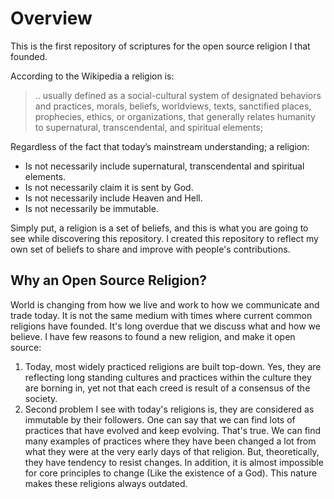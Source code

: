 # Overview

This is the first repository of scriptures for the open source religion I that founded.

According to the Wikipedia a religion is:

> .. usually defined as a social-cultural system of designated behaviors and practices, morals, beliefs, worldviews, texts, sanctified places, prophecies, ethics, or organizations, that generally relates humanity to supernatural, transcendental, and spiritual elements;
> 

Regardless of the fact that today’s mainstream understanding; a religion:

- Is not necessarily include supernatural, transcendental and spiritual elements.
- Is not necessarily claim it is sent by God.
- Is not necessarily include Heaven and Hell.
- Is not necessarily be immutable.

Simply put, a religion is a set of beliefs, and this is what you are going to see while discovering this repository. I created this repository to reflect my own set of beliefs to share and improve with people's contributions.

## Why an Open Source Religion?

World is changing from how we live and work to how we communicate and trade today. It is not the same medium with times where current common religions have founded. It's long overdue that we discuss what and how we believe. I have few reasons to found a new religion, and make it open source:

1. Today, most widely practiced religions are built top-down. Yes, they are reflecting long standing cultures and practices within the culture they are borning in, yet not that each creed is result of a consensus of the society.
2. Second problem I see with today's religions is, they are considered as immutable by their followers. One can say that we can find lots of practices that have evolved and keep evolving. That's true. We can find many examples of practices where they have been changed a lot from what they were at the very early days of that religion. But, theoretically, they have tendency to resist changes. In addition, it is almost impossible for core principles to change (Like the existence of a God). This nature makes these religions always outdated.
